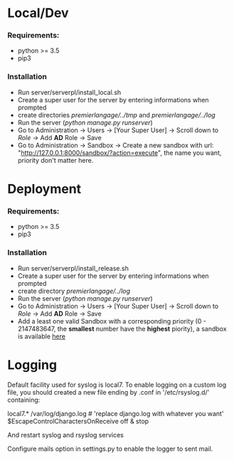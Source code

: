 # Local/Dev

### Requirements:

- python >= 3.5
- pip3

### Installation

- Run server/serverpl/install_local.sh
- Create a super user for the server by entering informations when prompted
- create directories *premierlangage/../tmp* and *premierlangage/../log*
- Run the server (*python manage.py runserver*)
-  Go to Administration -> Users -> [Your Super User] -> Scroll down to *Role* -> Add **AD** Role -> Save
-  Go to Administration -> Sandbox -> Create a new sandbox with url: "http://127.0.0.1:8000/sandbox/?action=execute", the name you want, priority don't matter here.



# Deployment

### Requirements:

- python >= 3.5
- pip3

### Installation

- Run server/serverpl/install_release.sh
- Create a super user for the server by entering informations when prompted
- create directory *premierlangage/../log*
- Run the server (*python manage.py runserver*)
- Go to Administration -> Users -> [Your Super User] -> Scroll down to *Role* -> Add **AD** Role -> Save
- Add a least one valid Sandbox with a corresponding priority (0 - 2147483647, the **smallest** number have the **highest** piority), a sandbox is available [here](https://git-etud.u-pem.fr/pl-sandbox.git)



# Logging
Default facility used for syslog is local7.
To enable logging on a custom log file, you should created a new file ending by .conf in '/etc/rsyslog.d/' containing:

  local7.*	/var/log/django.log # 'replace django.log with whatever you want'
  $EscapeControlCharactersOnReceive off
  & stop

And restart syslog and rsyslog services

Configure mails option in settings.py to enable the logger to sent mail.
